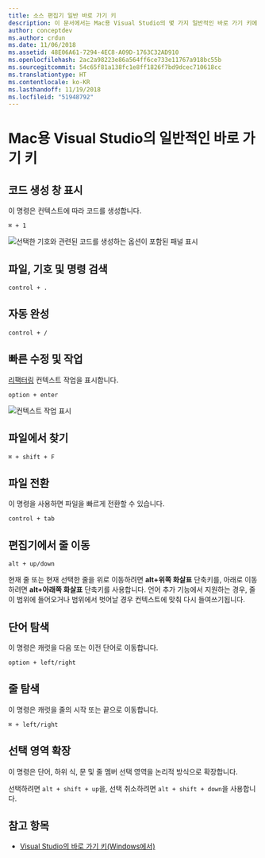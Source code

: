 ```yaml
---
title: 소스 편집기 일반 바로 가기 키
description: 이 문서에서는 Mac용 Visual Studio의 몇 가지 일반적인 바로 가기 키에 대해 설명합니다.
author: conceptdev
ms.author: crdun
ms.date: 11/06/2018
ms.assetid: 48E06A61-7294-4EC8-A09D-1763C32AD910
ms.openlocfilehash: 2ac2a98223e86a564ff6ce733e11767a918bc55b
ms.sourcegitcommit: 54c65f81a138fc1e8ff1826f7bd9dcec710618cc
ms.translationtype: HT
ms.contentlocale: ko-KR
ms.lasthandoff: 11/19/2018
ms.locfileid: "51948792"
---
```

# <a name="common-keyboard-shortcuts-in-visual-studio-for-mac"></a>Mac용 Visual Studio의 일반적인 바로 가기 키

## <a name="show-code-generation-window"></a>코드 생성 창 표시

이 명령은 컨텍스트에 따라 코드를 생성합니다.

`⌘ + 1`

![선택한 기호와 관련된 코드를 생성하는 옵션이 포함된 패널 표시](media/keyboard-shortcuts-image8.png)

## <a name="search-files-symbols-and-commands"></a>파일, 기호 및 명령 검색

`control + .`

## <a name="autocomplete"></a>자동 완성

`control + /`

## <a name="quick-fixes-and-actions"></a>빠른 수정 및 작업

[리팩터링](refactoring.md) 컨텍스트 작업을 표시합니다.

`option + enter`

![컨텍스트 작업 표시](media/keyboard-shortcuts-image9.png)

## <a name="find-in-files"></a>파일에서 찾기

`⌘ + shift + F`

## <a name="file-switcher"></a>파일 전환

이 명령을 사용하면 파일을 빠르게 전환할 수 있습니다.

`control + tab`

## <a name="move-lines-around-in-editor"></a>편집기에서 줄 이동

`alt + up/down`

현재 줄 또는 현재 선택한 줄을 위로 이동하려면 **alt+위쪽 화살표** 단축키를, 아래로 이동하려면 **alt+아래쪽 화살표** 단축키를 사용합니다. 언어 추가 기능에서 지원하는 경우, 줄이 범위에 들어오거나 범위에서 벗어날 경우 컨텍스트에 맞춰 다시 들여쓰기됩니다.

## <a name="word-navigation"></a>단어 탐색

이 명령은 캐럿을 다음 또는 이전 단어로 이동합니다.

`option + left/right`

## <a name="line-navigation"></a>줄 탐색

이 명령은 캐럿을 줄의 시작 또는 끝으로 이동합니다.

`⌘ + left/right`

## <a name="expands-the-selection"></a>선택 영역 확장

이 명령은 단어, 하위 식, 문 및 줄 멤버 선택 영역을 논리적 방식으로 확장합니다.

선택하려면 `alt + shift + up`을, 선택 취소하려면 `alt + shift + down`을 사용합니다.

## <a name="see-also"></a>참고 항목

- [Visual Studio의 바로 가기 키(Windows에서)](/visualstudio/ide/tips-and-tricks-for-visual-studio)
